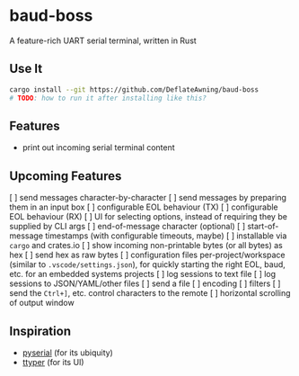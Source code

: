 # baud-boss
A feature-rich UART serial terminal, written in Rust

## Use It

```bash
cargo install --git https://github.com/DeflateAwning/baud-boss
# TODO: how to run it after installing like this?
```

## Features
* print out incoming serial terminal content

## Upcoming Features
[ ] send messages character-by-character
[ ] send messages by preparing them in an input box
[ ] configurable EOL behaviour (TX)
[ ] configurable EOL behaviour (RX)
[ ] UI for selecting options, instead of requiring they be supplied by CLI args
[ ] end-of-message character (optional)
[ ] start-of-message timestamps (with configurable timeouts, maybe)
[ ] installable via `cargo` and crates.io
[ ] show incoming non-printable bytes (or all bytes) as hex
[ ] send hex as raw bytes
[ ] configuration files per-project/workspace (similar to `.vscode/settings.json`), for quickly starting the right EOL, baud, etc. for an embedded systems projects
[ ] log sessions to text file
[ ] log sessions to JSON/YAML/other files
[ ] send a file
[ ] encoding
[ ] filters
[ ] send the `Ctrl+]`, etc. control characters to the remote
[ ] horizontal scrolling of output window

## Inspiration
* [pyserial](https://github.com/pyserial/pyserial) (for its ubiquity)
* [ttyper](https://github.com/max-niederman/ttyper) (for its UI)
